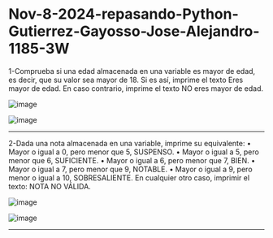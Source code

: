 # Nov-8-2024-repasando-Python-Gutierrez-Gayosso-Jose-Alejandro-1185-3W

1-Comprueba si una edad almacenada en una variable es mayor de edad, es decir, que su valor sea
mayor de 18. Si es así, imprime el texto Eres mayor de edad. En caso contrario, imprime el
texto NO eres mayor de edad.  

![image](https://github.com/user-attachments/assets/af77ea23-ac9e-44cc-a4df-7c24b5c96147)

![image](https://github.com/user-attachments/assets/2931ce66-03d5-46e8-85de-e48db994bfd1)

-----------------------------------------
2-Dada una nota almacenada en una variable, imprime su equivalente:
• Mayor o igual a 0, pero menor que 5, SUSPENSO.
• Mayor o igual a 5, pero menor que 6, SUFICIENTE.
• Mayor o igual a 6, pero menor que 7, BIEN.
• Mayor o igual a 7, pero menor que 9, NOTABLE.
• Mayor o igual a 9, pero menor o igual a 10, SOBRESALIENTE.
En cualquier otro caso, imprimir el texto: NOTA NO VÁLIDA.

![image](https://github.com/user-attachments/assets/517ae49d-422e-4b42-a85a-2c30d6ddb061)

![image](https://github.com/user-attachments/assets/05b9c9cc-e927-44af-86f0-48853fcf20e1)

--------------------------------------------

